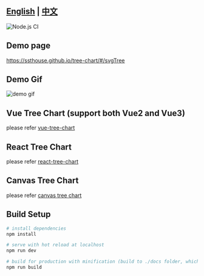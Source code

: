 ## [English](./README.md) | [中文](./README-CN.md)

![Node.js CI](https://github.com/ssthouse/vue-tree-chart/workflows/Node.js%20CI/badge.svg?branch=master)

## Demo page

https://ssthouse.github.io/tree-chart/#/svgTree

## Demo Gif

![demo gif](https://raw.githubusercontent.com/ssthouse/organization-chart/master/screenshots/org-chart.gif)


## Vue Tree Chart (support both Vue2 and Vue3)

please refer [vue-tree-chart](./docs/vue-tree-chart.md)

## React Tree Chart

please refer [react-tree-chart](./docs/react-tree-chart.md)

## Canvas Tree Chart

please refer [canvas tree chart](./docs/canvas-tree-chart.md)

## Build Setup

```bash
# install dependencies
npm install

# serve with hot reload at localhost
npm run dev

# build for production with minification (build to ./docs folder, which can be auto servered by github page 🤓)
npm run build
```
